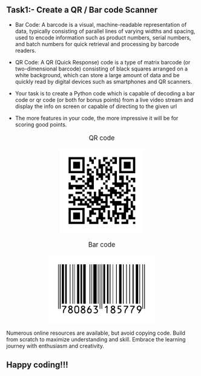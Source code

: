 ## Task1:- Create a QR / Bar code Scanner


- Bar Code: A barcode is a visual, machine-readable representation of data, typically consisting of parallel lines of varying widths and spacing, used to encode information such as product numbers, serial numbers, and batch numbers for quick retrieval and processing by barcode readers.

- QR Code: A QR (Quick Response) code is a type of matrix barcode (or two-dimensional barcode) consisting of black squares arranged on a white background, which can store a large amount of data and be quickly read by digital devices such as smartphones and QR scanners.

- Your task is to create a Python code which is capable of decoding a bar code or qr code (or both for bonus points) from a live video stream and display the info on screen or capable of directing to the given url
- The more features in your code, the more impressive it will be for scoring good points.

<div>
<div>
<p align="center" style="font-size: larger;">QR code</p>
<p align="center"><img src="Photos/qr_code.png"></p>
</div>
<div>
<p align="center" style="font-size: larger;">Bar code</p>
<p align="center"><img src="Photos/bar_code.png"></p>
</div>
</div>

Numerous online resources are available, but avoid copying code. Build from scratch to maximize understanding and skill. Embrace the learning journey with enthusiasm and creativity. 
## Happy coding!!!